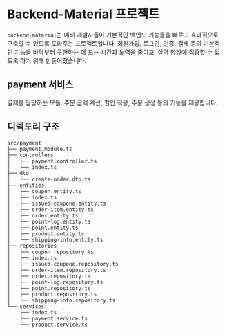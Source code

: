 # Backend-Material 프로젝트
`backend-material`는 예비 개발자들이 기본적인 백엔드 기능들을 빠르고 효과적으로 구축할 수 있도록 도와주는 프로젝트입니다. 회원가입, 로그인, 인증, 결제 등의 기본적인 기능을 바닥부터 구현하는 데 드는 시간과 노력을 줄이고, 실력 향상에 집중할 수 있도록 하기 위해 만들어졌습니다.

## payment 서비스

결제를 담당하는 모듈. 주문 금액 계산, 할인 적용, 주문 생성 등의 기능을 제공합니다.


## 디렉토리 구조

```
src/payment
├── payment.module.ts
├── controllers
│   ├── payment.controller.ts
│   └── index.ts
├── dto
│   └── create-order.dto.ts
├── entities
│   ├── coupon.entity.ts
│   ├── index.ts
│   ├── issued-coupone.entity.ts
│   ├── order-item.entity.ts
│   ├── order.entity.ts
│   ├── point-log.entity.ts
│   ├── point.entity.ts
│   ├── product.entity.ts
│   └── shipping-info.entity.ts
├── repositories
│   ├── coupon.repository.ts
│   ├── index.ts
│   ├── issued-coupone.repository.ts
│   ├── order-item.repository.ts
│   ├── order.repository.ts
│   ├── point-log.repository.ts
│   ├── point.repository.ts
│   ├── product.repository.ts
│   └── shipping-info.repository.ts
└── services
    ├── index.ts
    ├── payment.service.ts
    └── product.service.ts
```
